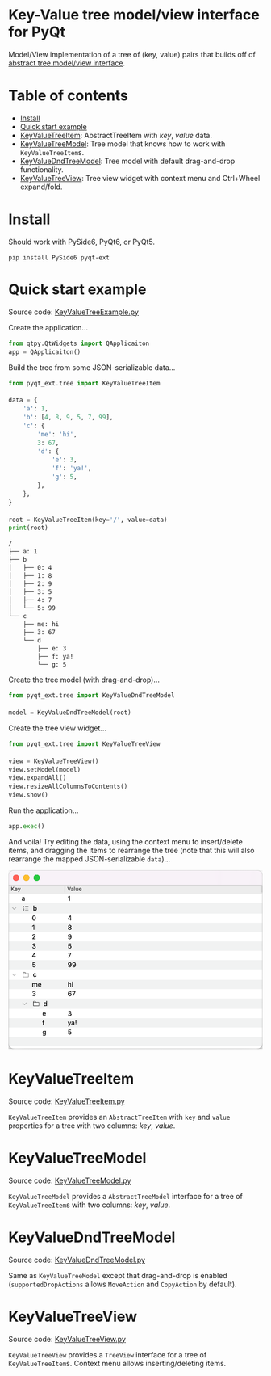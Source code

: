 # Key-Value tree model/view interface for PyQt
Model/View implementation of a tree of (key, value) pairs that builds off of [abstract tree model/view interface](AbstractTree.md).

# Table of contents
- [Install](#install)
- [Quick start example](#quick-start-example)
- [KeyValueTreeItem](#keyvaluetreeitem): AbstractTreeItem with *key*, *value* data.
- [KeyValueTreeModel](#keyvaluetreemodel): Tree model that knows how to work with `KeyValueTreeItem`s.
- [KeyValueDndTreeModel](#keyvaluedndtreemodel): Tree model with default drag-and-drop functionality.
- [KeyValueTreeView](#keyvaluetreeview): Tree view widget with context menu and Ctrl+Wheel expand/fold.

# Install
Should work with PySide6, PyQt6, or PyQt5.
```shell
pip install PySide6 pyqt-ext
```

# Quick start example
Source code: [KeyValueTreeExample.py](../examples/KeyValueTreeExample.py)

Create the application...
```python
from qtpy.QtWidgets import QApplicaiton
app = QApplicaiton()
```

Build the tree from some JSON-serializable data...
```python
from pyqt_ext.tree import KeyValueTreeItem

data = {
    'a': 1,
    'b': [4, 8, 9, 5, 7, 99],
    'c': {
        'me': 'hi',
        3: 67,
        'd': {
            'e': 3,
            'f': 'ya!',
            'g': 5,
        },
    },
}

root = KeyValueTreeItem(key='/', value=data)
print(root)
```
```shell
/
├── a: 1
├── b
│   ├── 0: 4
│   ├── 1: 8
│   ├── 2: 9
│   ├── 3: 5
│   ├── 4: 7
│   └── 5: 99
└── c
    ├── me: hi
    ├── 3: 67
    └── d
        ├── e: 3
        ├── f: ya!
        └── g: 5
```

Create the tree model (with drag-and-drop)...
```python
from pyqt_ext.tree import KeyValueDndTreeModel

model = KeyValueDndTreeModel(root)
```

Create the tree view widget...
```python
from pyqt_ext.tree import KeyValueTreeView

view = KeyValueTreeView()
view.setModel(model)
view.expandAll()
view.resizeAllColumnsToContents()
view.show()
```

Run the application...
```python
app.exec()
```

And voila! Try editing the data, using the context menu to insert/delete items, and dragging the items to rearrange the tree (note that this will also rearrange the mapped JSON-serializable `data`)...

<img src="images/KeyValueTreeExample.png">

# KeyValueTreeItem
Source code: [KeyValueTreeItem.py](../src/pyqt_ext/tree/KeyValueTreeItem.py)

`KeyValueTreeItem` provides an `AbstractTreeItem` with `key` and `value` properties for a tree with two columns: *key*, *value*.

# KeyValueTreeModel
Source code: [KeyValueTreeModel.py](../src/pyqt_ext/tree/KeyValueTreeModel.py)

`KeyValueTreeModel` provides a `AbstractTreeModel` interface for a tree of `KeyValueTreeItem`s with two columns: *key*, *value*.

# KeyValueDndTreeModel
Source code: [KeyValueDndTreeModel.py](../src/pyqt_ext/tree/KeyValueDndTreeModel.py)

Same as `KeyValueTreeModel` except that drag-and-drop is enabled (`supportedDropActions` allows `MoveAction` and `CopyAction` by default).

# KeyValueTreeView
Source code: [KeyValueTreeView.py](../src/pyqt_ext/tree/KeyValueTreeView.py)

`KeyValueTreeView` provides a `TreeView` interface for a tree of `KeyValueTreeItem`s. Context menu allows inserting/deleting items.

